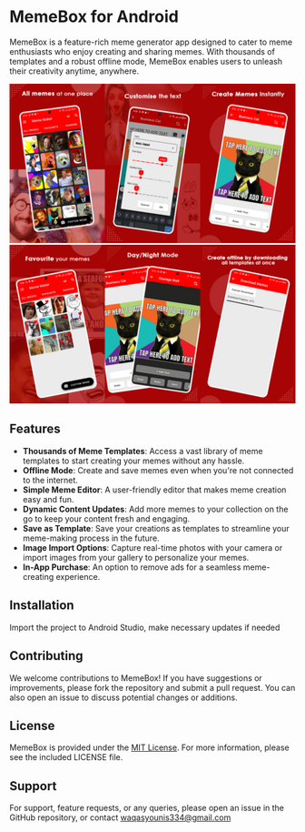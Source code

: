 # MemeBox for Android

MemeBox is a feature-rich meme generator app designed to cater to meme enthusiasts who enjoy creating and sharing memes. With thousands of templates and a robust offline mode, MemeBox enables users to unleash their creativity anytime, anywhere.

![Banner image of Memebox](/screenshots/1.png)
![Banner image of Memebox](/screenshots/2.png)

## Features

- **Thousands of Meme Templates**: Access a vast library of meme templates to start creating your memes without any hassle.
- **Offline Mode**: Create and save memes even when you're not connected to the internet.
- **Simple Meme Editor**: A user-friendly editor that makes meme creation easy and fun.
- **Dynamic Content Updates**: Add more memes to your collection on the go to keep your content fresh and engaging.
- **Save as Template**: Save your creations as templates to streamline your meme-making process in the future.
- **Image Import Options**: Capture real-time photos with your camera or import images from your gallery to personalize your memes.
- **In-App Purchase**: An option to remove ads for a seamless meme-creating experience.

## Installation

Import the project to Android Studio, make necessary updates if needed

## Contributing

We welcome contributions to MemeBox! If you have suggestions or improvements, please fork the repository and submit a pull request. You can also open an issue to discuss potential changes or additions.

## License

MemeBox is provided under the [MIT License](LICENSE.md). For more information, please see the included LICENSE file.

## Support

For support, feature requests, or any queries, please open an issue in the GitHub repository, or contact waqasyounis334@gmail.com
